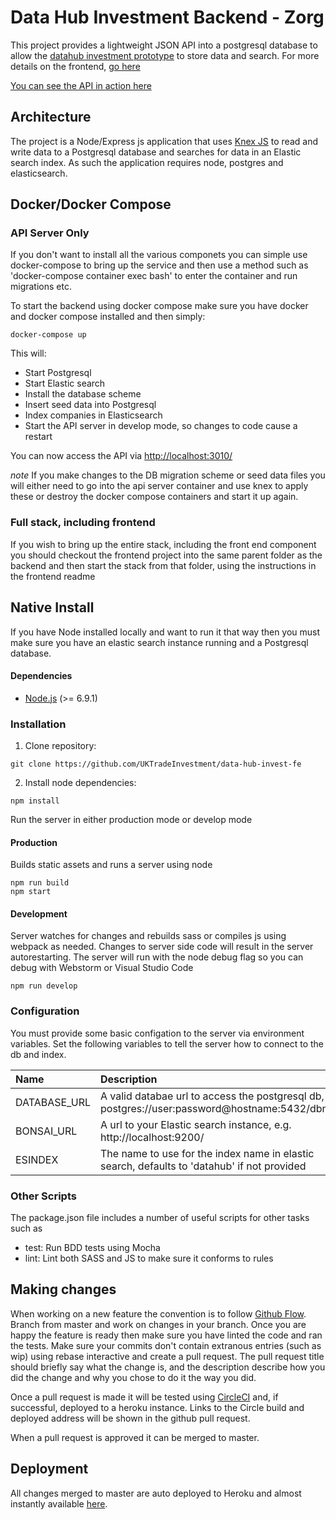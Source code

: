 # Data Hub Investment Backend - Zorg

This project provides a lightweight JSON API into a postgresql database
to allow the [datahub investment prototype](https://github.com/uktrade/data-hub-invest-fe)
to store data and search. For more details on the frontend, [go here](https://github.com/uktrade/data-hub-invest-fe)

[You can see the API in action here](https://data-hub-zorg.herokuapp.com/)

## Architecture
The project is a Node/Express js application that uses [Knex JS](http://knexjs.org/) to read
and write data to a Postgresql database and searches for data in an Elastic search index.
As such the application requires node, postgres and elasticsearch.

## Docker/Docker Compose
### API Server Only

If you don't want to install all the various componets you can simple use docker-compose to 
bring up the service and then use a method such as 'docker-compose container exec bash' to 
enter the container and run migrations etc.

To start the backend using docker compose make sure you have docker and  docker compose 
installed and then simply:

```docker-compose up```

This will:
- Start Postgresql
- Start Elastic search
- Install the database scheme
- Insert seed data into Postgresql
- Index companies in Elasticsearch
- Start the API server in develop mode, so changes to code cause a restart

You can now access the API via [http://localhost:3010/](http://localhost:3010/)

*note* If you make changes to the DB migration scheme or seed data files you will either
need to go into the api server container and use knex to apply these or destroy the docker 
compose containers and start it up again.

### Full stack, including frontend
If you wish to bring up the entire stack, including the front end component you should
checkout the frontend project into the same parent folder as the backend and then
start the stack from that folder, using the instructions in the frontend readme

## Native Install
If you have Node installed locally and want to run it that way then you must make sure
you have an elastic search instance running and a Postgresql database.

#### Dependencies

* [Node.js](https://nodejs.org/en/) (>= 6.9.1)

### Installation

1. Clone repository:

  ```
  git clone https://github.com/UKTradeInvestment/data-hub-invest-fe
  ```

2. Install node dependencies:

  ```
  npm install
  ```

Run the server in either production mode or develop mode

  
#### Production
Builds static assets and runs a server using node

```
npm run build
npm start
```


#### Development
Server watches for changes and rebuilds sass or compiles js using webpack as needed. Changes to server side
code will result in the server autorestarting. The server will run with the node debug flag so you can
 debug with Webstorm or Visual Studio Code
```
npm run develop
```

### Configuration
You must provide some basic configation to the server via environment variables. Set the
following variables to tell the server how to connect to the db and index.

| Name | Description |
|:-----|:------------|
| DATABASE_URL | A valid databae url to access the postgresql db, i.e. postgres://user:password@hostname:5432/dbname |
| BONSAI_URL | A url to your Elastic search instance, e.g. http://localhost:9200/ |
| ESINDEX    | The name to use for the index name in elastic search, defaults to 'datahub' if not provided |

### Other Scripts
The package.json file includes a number of useful scripts for other tasks such as

- test: Run BDD tests using Mocha
- lint: Lint both SASS and JS to make sure it conforms to rules

## Making changes
When working on a new feature the convention is to follow 
[Github Flow](https://guides.github.com/introduction/flow/).
Branch from master and work on changes in your branch. Once you are happy the feature is ready then make 
sure you have linted the code and ran the tests. Make sure your commits don't 
contain extranous entries (such as wip) using rebase interactive and create a pull request. The 
pull request title should briefly say what the change is, and the description describe how you did the change 
and why you chose to do it the way you did.

Once a pull request is made it will be tested using [CircleCI](https://circleci.com/) and, if successful, 
deployed to a heroku instance. Links to the Circle build and deployed address will be 
shown in the github pull request.

When a pull request is approved it can be merged to master.

## Deployment
All changes merged to master are auto deployed to Heroku and almost instantly available [here](https://data-hub-zorg.herokuapp.com/).
